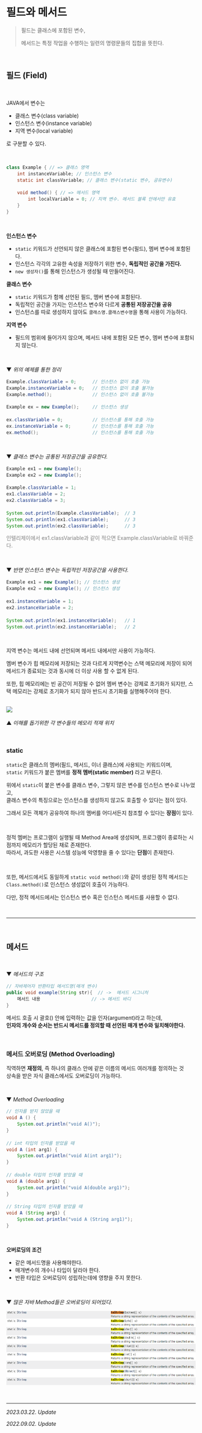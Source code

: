 # 필드와 메서드

> 필드는 클래스에 포함된 변수,  
> 
> 메서드는 특정 작업을 수행하는 일련의 명령문들의 집합을 뜻힌다.

<br>

## 필드 (Field)

<br>

JAVA에서 변수는 
- 클래스 변수(class variable)
- 인스턴스 변수(instance variable)
- 지역 변수(local variable)

로 구분할 수 있다.

<br>

```java
class Example { // => 클래스 영역
	int instanceVariable; // 인스턴스 변수
	static int classVariable; // 클래스 변수(static 변수, 공유변수)

	void method() { // => 메서드 영역
		int localVariable = 0; // 지역 변수. 메서드 블록 안에서만 유효
	}
}
```

<br>

**인스턴스 변수**
- ```static``` 키워드가 선언되지 않은 클래스에 포함된 변수(필드), 멤버 변수에 포함된다.  
- 인스턴스 각각의 고유한 속성을 저장하기 위한 변수, **독립적인 공간을 가진다.**  
- ```new 생성자()```를 통해 인스턴스가 생성될 때 만들어진다.

**클래스 변수**
- ```static``` 키워드가 함께 선언된 필드, 멤버 변수에 포함된다.
- 독립적인 공간을 가지는 인스턴스 변수와 다르게 **공통된 저장공간을 공유**
- 인스턴스를 따로 생성하지 않아도 ```클래스명.클래스변수명```을 통해 사용이 가능하다.

**지역 변수**
- 필드의 범위에 들어가지 않으며, 메서드 내에 포함된 모든 변수, 멤버 변수에 포함되지 않는다.


<br>

▼ _위의 예제를 통한 정리_

```java
Example.classVariable = 0;      // 인스턴스 없이 호출 가능
Example.instanceVariable = 0;   // 인스턴스 없이 호출 불가능
Example.method();               // 인스턴스 없이 호출 불가능

Example ex = new Example();     // 인스턴스 생성

ex.classVariable = 0;           // 인스턴스를 통해 호출 가능
ex.instanceVariable = 0;        // 인스턴스를 통해 호출 가능
ex.method();                    // 인스턴스를 통해 호출 가능
```

<br>

▼ _클래스 변수는 공통된 저장공간을 공유한다._

```java
Example ex1 = new Example();
Example ex2 = new Example();

Example.classVariable = 1;
ex1.classVariable = 2;
ex2.classVariable = 3;

System.out.println(Example.classVariable);  // 3
System.out.println(ex1.classVariable);      // 3
System.out.println(ex2.classVariable);      // 3
```

<span style = "color: gray"> 인텔리제이에서 ex1.classVariable과 같이 적으면 Example.classVariable로 바꿔준다. </span>

<br>

▼ _반면 인스턴스 변수는 독립적인 저장공간을 사용한다._

```java
Example ex1 = new Example(); // 인스턴스 생성
Example ex2 = new Example(); // 인스턴스 생성

ex1.instanceVariable = 1;
ex2.instanceVariable = 2;

System.out.println(ex1.instanceVariable);   // 1
System.out.println(ex2.instanceVariable);   // 2
```

<br>

지역 변수는 메서드 내에 선언되며 메서드 내에서만 사용이 가능하다.

멤버 변수가 힙 메모리에 저장되는 것과 다르게 지역변수는 스택 메모리에 저장이 되어 메서드가 종료되는 것과 동시에 더 이상 사용 할 수 없게 된다.

또한, 힙 메모리에는 빈 공간이 저장될 수 없어 멤버 변수는 강제로 초기화가 되지만, 스택 메모리는 강제로 초기화가 되지 않아 반드시 초기화를 실행해주어야 한다.

<br>

<img src = "https://t1.daumcdn.net/cfile/tistory/9950F2475C5CDB8106" />

▲ _이해를 돕기위한 각 변수들의 메모리 적재 위치_

<br>

### static
 
```static```은 클래스의 멤버(필드, 메서드, 이너 클래스)에 사용되는 키워드이며,  
```static``` 키워드가 붙은 멤버를 **정적 멤버(static member)** 라고 부른다.

위에서 ```static```이 붙은 변수를 클래스 변수, 그렇지 않은 변수를 인스턴스 변수로 나누었고,  
클래스 변수의 특징으로는 인스턴스를 생성하지 않고도 호출할 수 있다는 점이 있다.

그래서 모든 객체가 공유하여 하나의 멤버를 어디서든지 참조할 수 있다는 **장점**이 있다.

<br>

정적 멤버는 프로그램이 실행될 때 Method Area에 생성되며, 프로그램이 종료하는 시점까지 메모리가 할당된 채로 존재한다.  
따라서, 과도한 사용은 시스템 성능에 악영향을 줄 수 있다는 **단점**이 존재한다.

<br>

또한, 메서드에서도 동일하게 ```static void method()```와 같이 생성된 정적 메서드는 ```Class.method()```로 인스턴스 생성없이 호출이 가능하다.

다만, 정적 메서드에서는 인스턴스 변수 혹은 인스턴스 메서드를 사용할 수 없다.

<br>

***

<br>

## 메서드

<br>

▼ _메서드의 구조_

```java
// 자바제어자 반환타입 메서드명(매개 변수)  
public void example(String str){  // ->  메서드 시그니처
	메서드 내용                   // -> 메서드 바디
}
```

메서드 호출 시 괄호() 안에 입력하는 값을 인자(argument)라고 하는데,  
**인자의 개수와 순서는 반드시 메서드를 정의할 때 선언된 매개 변수와 일치해야한다.**

<br>

### 메서드 오버로딩 (Method Overloading)

직역하면 **재정의**, 즉 하나의 클래스 안에 같은 이름의 메서드 여러개를 정의하는 것  
상속을 받은 자식 클래스에서도 오버로딩이 가능하다.

<br>

▼ _Method Overloading_

```java
// 인자를 받지 않았을 때
void A () {
    System.out.println("void A()");
}

// int 타입의 인자를 받았을 때
void A (int arg1) {
    System.out.println("void A(int arg1)");
}

// double 타입의 인자를 받았을 때
void A (double arg1) { 
    System.out.println("void A(double arg1)"); 
}

// String 타입의 인자를 받았을 때
void A (String arg1) {
    System.out.println("void A (String arg1)");
}
```

<br>

**오버로딩의 조건**

- 같은 메서드명을 사용해야한다.
- 매개변수의 개수나 타입이 달라야 한다.
- 반환 타입은 오버로딩이 성립하는데에 영향을 주지 못한다.

<br>

▼ _많은 자바 Method들은 오버로딩이 되어있다._

[![Overloading](/JAVA/src/overloading.PNG)](https://docs.oracle.com/javase/7/docs/api/java/util/Arrays.html)



<br>

***

_2023.03.22. Update_

_2022.09.02. Update_

